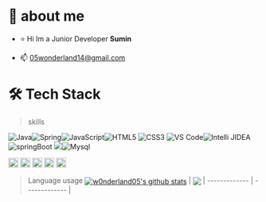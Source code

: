 # :rabbit: about me
* :star: Hi Im a Junior Developer **Sumin** 
- 📫 05wonderland14@gmail.com




# 🛠 Tech Stack

> skills

![Java](https://img.shields.io/badge/-Java-skyblue?style=flat-circle&logo=java)![Spring](https://img.shields.io/badge/-Spring-beige?style=flat-circle&logo=spring)![JavaScript](https://img.shields.io/badge/-JavaScript-violet?style=flat-circle&logo=javascript)![HTML5](https://img.shields.io/badge/-HTML5-orange?style=flat-circle&logo=html5) ![CSS3](https://img.shields.io/badge/-CSS3-yellow?style=flat-circle&logo=css3)
![VS Code](https://img.shields.io/badge/-VSCode-blue?style=flat-circle&logo=VSCode)![Intelli JIDEA](https://img.shields.io/badge/-IntelliJIDEA-red?style=flat-circle&logo=IntelliJIDEA)
![springBoot](https://img.shields.io/badge/-SpringBoot-pink?style=flat-circle&logo=java)
![](https://img.shields.io/badge/-GitHub-black?style=flat-circle&logo=GitHub)![Mysql](https://img.shields.io/badge/-Mysql-white?style=flat-circle&logo=mysql)

<code><img height="20" alt="java" src="https://img.shields.io/badge/-Java-skyblue?style=flat-circle&logo=java"></code>
<code><img height="20" alt="Spring" src="https://img.shields.io/badge/-Spring-beige?style=flat-circle&logo=spring"></code>
<code><img height="20" alt="CSS3" src="https://img.shields.io/badge/-CSS3-yellow?style=flat-circle&logo=css3"></code>
<code><img height="20" alt="JavaScript" src="https://img.shields.io/badge/-JavaScript-violet?style=flat-circle&logo=javascript"></code>
<code><img height="20" alt="HTML5" src="https://img.shields.io/badge/-HTML5-orange?style=flat-circle&logo=html5"></code>    

> Language usage
<a href="https://github.com/w0nderland05/github-readme-stats"><img align="center" src="https://github-readme-stats.vercel.app/api?username=w0nderland05&show_icons=true&include_all_commits=true&theme=buefy&hide_border=true" alt="w0nderland05's github stats" /></a> | <a href="https://github.com/w0nderland05/github-readme-stats"><img align="center" src="https://github-readme-stats.vercel.app/api/top-langs/?username=w0nderland05&layout=compact&theme=buefy&hide_border=true" /></a> 
| ------------- | ------------- |
